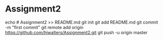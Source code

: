 # Assignment2
echo # Assignment2 >> README.md
git init
git add README.md
git commit -m "first commit"
git remote add origin https://github.com/hjwalters/Assignment2.git
git push -u origin master
